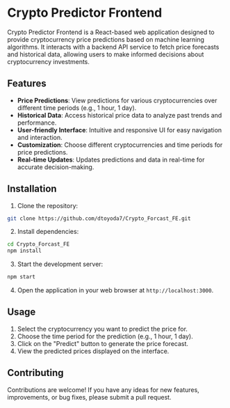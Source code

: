 # Crypto Predictor Frontend

Crypto Predictor Frontend is a React-based web application designed to provide cryptocurrency price predictions based on machine learning algorithms. It interacts with a backend API service to fetch price forecasts and historical data, allowing users to make informed decisions about cryptocurrency investments.

## Features

- **Price Predictions**: View predictions for various cryptocurrencies over different time periods (e.g., 1 hour, 1 day).
- **Historical Data**: Access historical price data to analyze past trends and performance.
- **User-friendly Interface**: Intuitive and responsive UI for easy navigation and interaction.
- **Customization**: Choose different cryptocurrencies and time periods for price predictions.
- **Real-time Updates**: Updates predictions and data in real-time for accurate decision-making.

## Installation

1. Clone the repository:

```bash
git clone https://github.com/dtoyoda7/Crypto_Forcast_FE.git
```

2. Install dependencies:

```bash
cd Crypto_Forcast_FE
npm install
```

3. Start the development server:

```bash
npm start
```

4. Open the application in your web browser at `http://localhost:3000`.

## Usage
1. Select the cryptocurrency you want to predict the price for.
2. Choose the time period for the prediction (e.g., 1 hour, 1 day).
3. Click on the "Predict" button to generate the price forecast.
4. View the predicted prices displayed on the interface.

## Contributing
Contributions are welcome! If you have any ideas for new features, improvements, or bug fixes, please submit a pull request.
